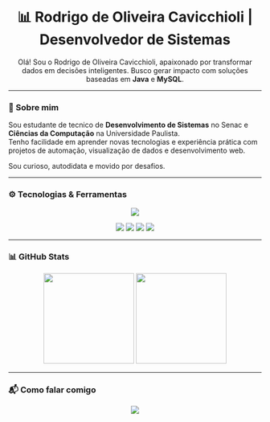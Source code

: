 <h1 align="center">📊 Rodrigo de Oliveira Cavicchioli | Desenvolvedor de Sistemas</h1>

<p align="center">
  Olá! Sou o Rodrigo de Oliveira Cavicchioli, apaixonado por transformar dados em decisões inteligentes.  
  Busco gerar impacto com soluções baseadas em <strong>Java</strong> e <strong>MySQL</strong>.

---

### 🧠 Sobre mim

Sou estudante de tecnico de <strong>Desenvolvimento de Sistemas</strong> no Senac e <strong>Ciências da Computação</strong> na Universidade Paulista.  
Tenho facilidade em aprender novas tecnologias e experiência prática com projetos de automação, visualização de dados e desenvolvimento web.  



Sou curioso, autodidata e movido por desafios.

---

### ⚙️ Tecnologias & Ferramentas

<p align="center">
  <a href="https://skillicons.dev">
    <img src="https://skillicons.dev/icons?i=python,r,java,js,php,sql,html,css,git,github,vscode,linux"/>
  </a>
</p>

<p align="center">
  <img src="https://img.shields.io/badge/Power%20BI-F2C811?style=for-the-badge&logo=powerbi&logoColor=black"/>
  <img src="https://img.shields.io/badge/Pandas-150458?style=for-the-badge&logo=pandas&logoColor=white"/>
  <img src="https://img.shields.io/badge/Streamlit-FF4B4B?style=for-the-badge&logo=streamlit&logoColor=white"/>
  <img src="https://img.shields.io/badge/MySQL-4479A1?style=for-the-badge&logo=mysql&logoColor=white"/>
</p>

---

### 📊 GitHub Stats

<p align="center">
  <img height="180em" src="https://github-readme-stats.vercel.app/api?username=XavierNTC&show_icons=true&theme=dark&bg_color=000000&title_color=00FF99&text_color=FFFFFF&icon_color=00FFFF&border_color=3333FF"/>
  <img height="180em" src="https://github-readme-stats.vercel.app/api/top-langs/?username=XavierNTC&layout=compact&theme=dark&bg_color=000000&title_color=00FF99&text_color=FFFFFF&icon_color=00FFFF&border_color=3333FF"/>
</p>

---

### 📬 Como falar comigo

<p align="center">
  <a href="https://www.linkedin.com/in/rodrigocavi-" target="_blank">
    <img src="https://skillicons.dev/icons?i=linkedin" />
  </a>
  <a href="mailto:rodrigo.cavicchioli@outlook.com">
   
  </a>
</p>
